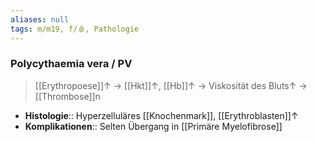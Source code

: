```yaml
---
aliases: null
tags: m/m19, f/🩸, Pathologie
---
```

### Polycythaemia vera / PV
> [[Erythropoese]]↑ → [[Hkt]]↑, [[Hb]]↑ → Viskosität des Bluts↑ → [[Thrombose]]n
- **Histologie**:: Hyperzelluläres [[Knochenmark]], [[Erythroblasten]]↑ 
- **Komplikationen**:: Selten Übergang in [[Primäre Myelofibrose]]